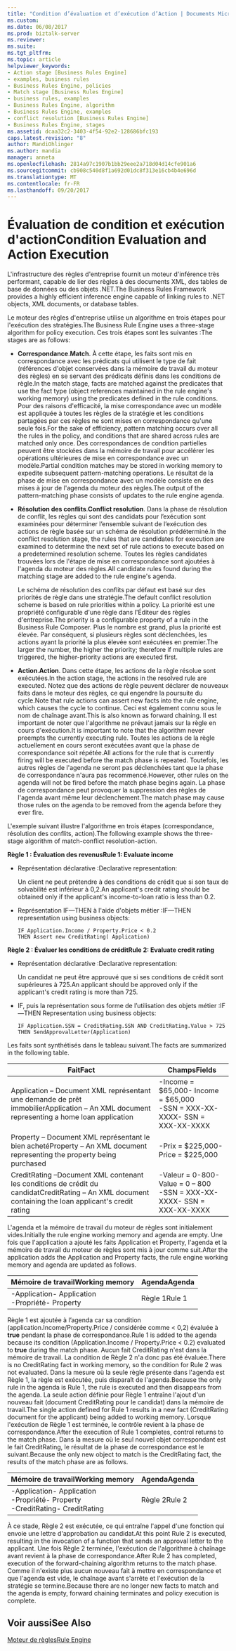 ```yaml
---
title: "Condition d’évaluation et d’exécution d’Action | Documents Microsoft"
ms.custom: 
ms.date: 06/08/2017
ms.prod: biztalk-server
ms.reviewer: 
ms.suite: 
ms.tgt_pltfrm: 
ms.topic: article
helpviewer_keywords:
- Action stage [Business Rules Engine]
- examples, business rules
- Business Rules Engine, policies
- Match stage [Business Rules Engine]
- business rules, examples
- Business Rules Engine, algorithm
- Business Rules Engine, examples
- conflict resolution [Business Rules Engine]
- Business Rules Engine, stages
ms.assetid: dcaa32c2-3403-4f54-92e2-128686bfc193
caps.latest.revision: "8"
author: MandiOhlinger
ms.author: mandia
manager: anneta
ms.openlocfilehash: 2814a97c1907b1bb29eee2a718d04d14cfe901a6
ms.sourcegitcommit: cb908c540d8f1a692d01dc8f313e16cb4b4e696d
ms.translationtype: MT
ms.contentlocale: fr-FR
ms.lasthandoff: 09/20/2017
---
```

# <a name="condition-evaluation-and-action-execution"></a><span data-ttu-id="55a1b-102">Évaluation de condition et exécution d'action</span><span class="sxs-lookup"><span data-stu-id="55a1b-102">Condition Evaluation and Action Execution</span></span>
<span data-ttu-id="55a1b-103">L'infrastructure des règles d'entreprise fournit un moteur d'inférence très performant, capable de lier des règles à des documents XML, des tables de base de données ou des objets .NET.</span><span class="sxs-lookup"><span data-stu-id="55a1b-103">The Business Rules Framework provides a highly efficient inference engine capable of linking rules to .NET objects, XML documents, or database tables.</span></span>  
  
 <span data-ttu-id="55a1b-104">Le moteur des règles d'entreprise utilise un algorithme en trois étapes pour l'exécution des stratégies.</span><span class="sxs-lookup"><span data-stu-id="55a1b-104">The Business Rule Engine uses a three-stage algorithm for policy execution.</span></span> <span data-ttu-id="55a1b-105">Ces trois étapes sont les suivantes :</span><span class="sxs-lookup"><span data-stu-id="55a1b-105">The stages are as follows:</span></span>  
  
-   <span data-ttu-id="55a1b-106">**Correspondance**.</span><span class="sxs-lookup"><span data-stu-id="55a1b-106">**Match**.</span></span> <span data-ttu-id="55a1b-107">À cette étape, les faits sont mis en correspondance avec les prédicats qui utilisent le type de fait (références d'objet conservées dans la mémoire de travail du moteur des règles) en se servant des prédicats définis dans les conditions de règle.</span><span class="sxs-lookup"><span data-stu-id="55a1b-107">In the match stage, facts are matched against the predicates that use the fact type (object references maintained in the rule engine's working memory) using the predicates defined in the rule conditions.</span></span> <span data-ttu-id="55a1b-108">Pour des raisons d'efficacité, la mise correspondance avec un modèle est appliquée à toutes les règles de la stratégie et les conditions partagées par ces règles ne sont mises en correspondance qu'une seule fois.</span><span class="sxs-lookup"><span data-stu-id="55a1b-108">For the sake of efficiency, pattern matching occurs over all the rules in the policy, and conditions that are shared across rules are matched only once.</span></span> <span data-ttu-id="55a1b-109">Des correspondances de condition partielles peuvent être stockées dans la mémoire de travail pour accélérer les opérations ultérieures de mise en correspondance avec un modèle.</span><span class="sxs-lookup"><span data-stu-id="55a1b-109">Partial condition matches may be stored in working memory to expedite subsequent pattern-matching operations.</span></span> <span data-ttu-id="55a1b-110">Le résultat de la phase de mise en correspondance avec un modèle consiste en des mises à jour de l'agenda du moteur des règles.</span><span class="sxs-lookup"><span data-stu-id="55a1b-110">The output of the pattern-matching phase consists of updates to the rule engine agenda.</span></span>  
  
-   <span data-ttu-id="55a1b-111">**Résolution des conflits**.</span><span class="sxs-lookup"><span data-stu-id="55a1b-111">**Conflict resolution**.</span></span> <span data-ttu-id="55a1b-112">Dans la phase de résolution de conflit, les règles qui sont des candidats pour l’exécution sont examinées pour déterminer l’ensemble suivant de l’exécution des actions de règle basée sur un schéma de résolution prédéterminé.</span><span class="sxs-lookup"><span data-stu-id="55a1b-112">In the conflict resolution stage, the rules that are candidates for execution are examined to determine the next set of rule actions to execute based on a predetermined resolution scheme.</span></span> <span data-ttu-id="55a1b-113">Toutes les règles candidates trouvées lors de l'étape de mise en correspondance sont ajoutées à l'agenda du moteur des règles.</span><span class="sxs-lookup"><span data-stu-id="55a1b-113">All candidate rules found during the matching stage are added to the rule engine's agenda.</span></span>  
  
     <span data-ttu-id="55a1b-114">Le schéma de résolution des conflits par défaut est basé sur des priorités de règle dans une stratégie.</span><span class="sxs-lookup"><span data-stu-id="55a1b-114">The default conflict resolution scheme is based on rule priorities within a policy.</span></span> <span data-ttu-id="55a1b-115">La priorité est une propriété configurable d'une règle dans l'Éditeur des règles d'entreprise.</span><span class="sxs-lookup"><span data-stu-id="55a1b-115">The priority is a configurable property of a rule in the Business Rule Composer.</span></span> <span data-ttu-id="55a1b-116">Plus le nombre est grand, plus la priorité est élevée. Par conséquent, si plusieurs règles sont déclenchées, les actions ayant la priorité la plus élevée sont exécutées en premier.</span><span class="sxs-lookup"><span data-stu-id="55a1b-116">The larger the number, the higher the priority; therefore if multiple rules are triggered, the higher-priority actions are executed first.</span></span>  
  
-   <span data-ttu-id="55a1b-117">**Action**.</span><span class="sxs-lookup"><span data-stu-id="55a1b-117">**Action**.</span></span> <span data-ttu-id="55a1b-118">Dans cette étape, les actions de la règle résolue sont exécutées.</span><span class="sxs-lookup"><span data-stu-id="55a1b-118">In the action stage, the actions in the resolved rule are executed.</span></span> <span data-ttu-id="55a1b-119">Notez que des actions de règle peuvent déclarer de nouveaux faits dans le moteur des règles, ce qui engendre la poursuite du cycle.</span><span class="sxs-lookup"><span data-stu-id="55a1b-119">Note that rule actions can assert new facts into the rule engine, which causes the cycle to continue.</span></span> <span data-ttu-id="55a1b-120">Ceci est également connu sous le nom de chaînage avant.</span><span class="sxs-lookup"><span data-stu-id="55a1b-120">This is also known as forward chaining.</span></span> <span data-ttu-id="55a1b-121">Il est important de noter que l'algorithme ne prévaut jamais sur la règle en cours d'exécution.</span><span class="sxs-lookup"><span data-stu-id="55a1b-121">It is important to note that the algorithm never preempts the currently executing rule.</span></span> <span data-ttu-id="55a1b-122">Toutes les actions de la règle actuellement en cours seront exécutées avant que la phase de correspondance soit répétée.</span><span class="sxs-lookup"><span data-stu-id="55a1b-122">All actions for the rule that is currently firing will be executed before the match phase is repeated.</span></span> <span data-ttu-id="55a1b-123">Toutefois, les autres règles de l'agenda ne seront pas déclenchées tant que la phase de correspondance n'aura pas recommencé.</span><span class="sxs-lookup"><span data-stu-id="55a1b-123">However, other rules on the agenda will not be fired before the match phase begins again.</span></span> <span data-ttu-id="55a1b-124">La phase de correspondance peut provoquer la suppression des règles de l'agenda avant même leur déclenchement.</span><span class="sxs-lookup"><span data-stu-id="55a1b-124">The match phase may cause those rules on the agenda to be removed from the agenda before they ever fire.</span></span>  
  
 <span data-ttu-id="55a1b-125">L'exemple suivant illustre l'algorithme en trois étapes (correspondance, résolution des conflits, action).</span><span class="sxs-lookup"><span data-stu-id="55a1b-125">The following example shows the three-stage algorithm of match-conflict resolution-action.</span></span>  
  
 <span data-ttu-id="55a1b-126">**Règle 1 : Évaluation des revenus**</span><span class="sxs-lookup"><span data-stu-id="55a1b-126">**Rule 1: Evaluate income**</span></span>  
  
-   <span data-ttu-id="55a1b-127">Représentation déclarative :</span><span class="sxs-lookup"><span data-stu-id="55a1b-127">Declarative representation:</span></span>  
  
     <span data-ttu-id="55a1b-128">Un client ne peut prétendre à des conditions de crédit que si son taux de solvabilité est inférieur à 0,2.</span><span class="sxs-lookup"><span data-stu-id="55a1b-128">An applicant's credit rating should be obtained only if the applicant's income-to-loan ratio is less than 0.2.</span></span>  
  
-   <span data-ttu-id="55a1b-129">Représentation IF—THEN à l'aide d'objets métier :</span><span class="sxs-lookup"><span data-stu-id="55a1b-129">IF—THEN representation using business objects:</span></span>  
  
    ```  
    IF Application.Income / Property.Price < 0.2    
    THEN Assert new CreditRating( Application)   
    ```  
  
 <span data-ttu-id="55a1b-130">**Règle 2 : Évaluer les conditions de crédit**</span><span class="sxs-lookup"><span data-stu-id="55a1b-130">**Rule 2: Evaluate credit rating**</span></span>  
  
-   <span data-ttu-id="55a1b-131">Représentation déclarative :</span><span class="sxs-lookup"><span data-stu-id="55a1b-131">Declarative representation:</span></span>  
  
     <span data-ttu-id="55a1b-132">Un candidat ne peut être approuvé que si ses conditions de crédit sont supérieures à 725.</span><span class="sxs-lookup"><span data-stu-id="55a1b-132">An applicant should be approved only if the applicant's credit rating is more than 725.</span></span>  
  
-   <span data-ttu-id="55a1b-133">IF, puis la représentation sous forme de l’utilisation des objets métier :</span><span class="sxs-lookup"><span data-stu-id="55a1b-133">IF—THEN Representation using business objects:</span></span>  
  
    ```  
    IF Application.SSN = CreditRating.SSN AND CreditRating.Value > 725    
    THEN SendApprovalLetter(Application)    
    ```  
  
 <span data-ttu-id="55a1b-134">Les faits sont synthétisés dans le tableau suivant.</span><span class="sxs-lookup"><span data-stu-id="55a1b-134">The facts are summarized in the following table.</span></span>  
  
|<span data-ttu-id="55a1b-135">Fait</span><span class="sxs-lookup"><span data-stu-id="55a1b-135">Fact</span></span>|<span data-ttu-id="55a1b-136">Champs</span><span class="sxs-lookup"><span data-stu-id="55a1b-136">Fields</span></span>|  
|----------|------------|  
|<span data-ttu-id="55a1b-137">Application – Document XML représentant une demande de prêt immobilier</span><span class="sxs-lookup"><span data-stu-id="55a1b-137">Application – An XML document representing a home loan application</span></span>|<span data-ttu-id="55a1b-138">-Income = $65,000</span><span class="sxs-lookup"><span data-stu-id="55a1b-138">-   Income = $65,000</span></span><br /><span data-ttu-id="55a1b-139">-SSN = XXX-XX-XXXX</span><span class="sxs-lookup"><span data-stu-id="55a1b-139">-   SSN = XXX-XX-XXXX</span></span>|  
|<span data-ttu-id="55a1b-140">Property – Document XML représentant le bien acheté</span><span class="sxs-lookup"><span data-stu-id="55a1b-140">Property – An XML document representing the property being purchased</span></span>|<span data-ttu-id="55a1b-141">-Prix = $225,000</span><span class="sxs-lookup"><span data-stu-id="55a1b-141">-   Price = $225,000</span></span>|  
|<span data-ttu-id="55a1b-142">CreditRating –Document XML contenant les conditions de crédit du candidat</span><span class="sxs-lookup"><span data-stu-id="55a1b-142">CreditRating – An XML document containing the loan applicant's credit rating</span></span>|<span data-ttu-id="55a1b-143">-Valeur = 0-800</span><span class="sxs-lookup"><span data-stu-id="55a1b-143">-   Value = 0 – 800</span></span><br /><span data-ttu-id="55a1b-144">-SSN = XXX-XX-XXXX</span><span class="sxs-lookup"><span data-stu-id="55a1b-144">-   SSN = XXX-XX-XXXX</span></span>|  
  
 <span data-ttu-id="55a1b-145">L'agenda et la mémoire de travail du moteur de règles sont initialement vides.</span><span class="sxs-lookup"><span data-stu-id="55a1b-145">Initially the rule engine working memory and agenda are empty.</span></span> <span data-ttu-id="55a1b-146">Une fois que l'application a ajouté les faits Application et Property, l'agenda et la mémoire de travail du moteur de règles sont mis à jour comme suit.</span><span class="sxs-lookup"><span data-stu-id="55a1b-146">After the application adds the Application and Property facts, the rule engine working memory and agenda are updated as follows.</span></span>  
  
|<span data-ttu-id="55a1b-147">Mémoire de travail</span><span class="sxs-lookup"><span data-stu-id="55a1b-147">Working memory</span></span>|<span data-ttu-id="55a1b-148">Agenda</span><span class="sxs-lookup"><span data-stu-id="55a1b-148">Agenda</span></span>|  
|--------------------|------------|  
|<span data-ttu-id="55a1b-149">-Application</span><span class="sxs-lookup"><span data-stu-id="55a1b-149">-   Application</span></span><br /><span data-ttu-id="55a1b-150">-Propriété</span><span class="sxs-lookup"><span data-stu-id="55a1b-150">-   Property</span></span>|<span data-ttu-id="55a1b-151">Règle 1</span><span class="sxs-lookup"><span data-stu-id="55a1b-151">Rule 1</span></span>|  
  
 <span data-ttu-id="55a1b-152">Règle 1 est ajoutée à l’agenda car sa condition (application.Income/Property.Price / considérée comme < 0,2) évaluée à **true** pendant la phase de correspondance.</span><span class="sxs-lookup"><span data-stu-id="55a1b-152">Rule 1 is added to the agenda because its condition (Application.Income / Property.Price < 0.2) evaluated to **true** during the match phase.</span></span> <span data-ttu-id="55a1b-153">Aucun fait CreditRating n'est dans la mémoire de travail. La condition de Règle 2 n'a donc pas été évaluée.</span><span class="sxs-lookup"><span data-stu-id="55a1b-153">There is no CreditRating fact in working memory, so the condition for Rule 2 was not evaluated.</span></span> <span data-ttu-id="55a1b-154">Dans la mesure où la seule règle présente dans l'agenda est Règle 1, la règle est exécutée, puis disparaît de l'agenda.</span><span class="sxs-lookup"><span data-stu-id="55a1b-154">Because the only rule in the agenda is Rule 1, the rule is executed and then disappears from the agenda.</span></span> <span data-ttu-id="55a1b-155">La seule action définie pour Règle 1 entraîne l'ajout d'un nouveau fait (document CreditRating pour le candidat) dans la mémoire de travail.</span><span class="sxs-lookup"><span data-stu-id="55a1b-155">The single action defined for Rule 1 results in a new fact (CreditRating document for the applicant) being added to working memory.</span></span> <span data-ttu-id="55a1b-156">Lorsque l'exécution de Règle 1 est terminée, le contrôle revient à la phase de correspondance.</span><span class="sxs-lookup"><span data-stu-id="55a1b-156">After the execution of Rule 1 completes, control returns to the match phase.</span></span> <span data-ttu-id="55a1b-157">Dans la mesure où le seul nouvel objet correspondant est le fait CreditRating, le résultat de la phase de correspondance est le suivant.</span><span class="sxs-lookup"><span data-stu-id="55a1b-157">Because the only new object to match is the CreditRating fact, the results of the match phase are as follows.</span></span>  
  
|<span data-ttu-id="55a1b-158">Mémoire de travail</span><span class="sxs-lookup"><span data-stu-id="55a1b-158">Working memory</span></span>|<span data-ttu-id="55a1b-159">Agenda</span><span class="sxs-lookup"><span data-stu-id="55a1b-159">Agenda</span></span>|  
|--------------------|------------|  
|<span data-ttu-id="55a1b-160">-Application</span><span class="sxs-lookup"><span data-stu-id="55a1b-160">-   Application</span></span><br /><span data-ttu-id="55a1b-161">-Propriété</span><span class="sxs-lookup"><span data-stu-id="55a1b-161">-   Property</span></span><br /><span data-ttu-id="55a1b-162">-CreditRating</span><span class="sxs-lookup"><span data-stu-id="55a1b-162">-   CreditRating</span></span>|<span data-ttu-id="55a1b-163">Règle 2</span><span class="sxs-lookup"><span data-stu-id="55a1b-163">Rule 2</span></span>|  
  
 <span data-ttu-id="55a1b-164">À ce stade, Règle 2 est exécutée, ce qui entraîne l'appel d'une fonction qui envoie une lettre d'approbation au candidat.</span><span class="sxs-lookup"><span data-stu-id="55a1b-164">At this point Rule 2 is executed, resulting in the invocation of a function that sends an approval letter to the applicant.</span></span> <span data-ttu-id="55a1b-165">Une fois Règle 2 terminée, l'exécution de l'algorithme à chaînage avant revient à la phase de correspondance.</span><span class="sxs-lookup"><span data-stu-id="55a1b-165">After Rule 2 has completed, execution of the forward-chaining algorithm returns to the match phase.</span></span> <span data-ttu-id="55a1b-166">Comme il n'existe plus aucun nouveau fait à mettre en correspondance et que l'agenda est vide, le chaînage avant s'arrête et l'exécution de la stratégie se termine.</span><span class="sxs-lookup"><span data-stu-id="55a1b-166">Because there are no longer new facts to match and the agenda is empty, forward chaining terminates and policy execution is complete.</span></span>  
  
## <a name="see-also"></a><span data-ttu-id="55a1b-167">Voir aussi</span><span class="sxs-lookup"><span data-stu-id="55a1b-167">See Also</span></span>  
 [<span data-ttu-id="55a1b-168">Moteur de règles</span><span class="sxs-lookup"><span data-stu-id="55a1b-168">Rule Engine</span></span>](../core/rule-engine.md)